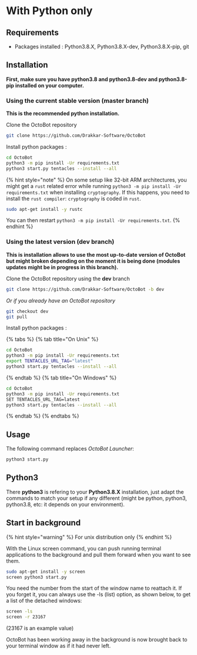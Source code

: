 With Python only
================

Requirements
------------

-   Packages installed : Python3.8.X, Python3.8.X-dev, Python3.8.X-pip, git

Installation
------------

**First, make sure you have python3.8 and python3.8-dev and python3.8-pip installed on your computer.**

### Using the current stable version (master branch)

**This is the recommended python installation.**

Clone the OctoBot repository

``` bash
git clone https://github.com/Drakkar-Software/OctoBot
```

Install python packages :

``` bash
cd OctoBot
python3 -m pip install -Ur requirements.txt
python3 start.py tentacles --install --all
```


{% hint style="note" %}
On some setup like 32-bit ARM architectures, you might get a `rust` related error while running `python3 -m pip install -Ur requirements.txt` when installing `cryptography`.
If this happens, you need to install the `rust compiler`: `cryptography` is coded in `rust`.

``` bash
sudo apt-get install -y rustc
```

You can then restart `python3 -m pip install -Ur requirements.txt`.
{% endhint %}

### Using the latest version (dev branch)

**This is installation allows to use the most up-to-date version of OctoBot but might broken depending on the moment it is being done (modules updates might be in progress in this branch).**

Clone the OctoBot repository using the **dev** branch

``` bash
git clone https://github.com/Drakkar-Software/OctoBot -b dev
```

*Or if you already have an OctoBot repository*

``` bash
git checkout dev
git pull
```

Install python packages :

{% tabs %}
{% tab title="On Unix" %}
``` bash
cd OctoBot
python3 -m pip install -Ur requirements.txt
export TENTACLES_URL_TAG="latest"
python3 start.py tentacles --install --all
```
{% endtab %}
{% tab title="On Windows" %}
``` bash
cd OctoBot
python3 -m pip install -Ur requirements.txt
SET TENTACLES_URL_TAG=latest
python3 start.py tentacles --install --all
```
{% endtab %}
{% endtabs %}

Usage
-----

The following command replaces *OctoBot Launcher*:

``` bash
python3 start.py
```

Python3
-------

There **python3** is refering to your **Python3.8.X** installation, just adapt the commands to match your setup if any different (might be python, python3, python3.8, etc: it depends on your environment).

Start in background
-------------------

{% hint style="warning" %}
For unix distribution only
{% endhint %}

With the Linux screen command, you can push running terminal applications to the background and pull them forward when you want to see them.

``` bash
sudo apt-get install -y screen
screen python3 start.py
```

You need the number from the start of the window name to reattach it. If you forget it, you can always use the -ls (list) option, as shown below, to get a list of the detached windows:

``` bash
screen -ls
screen -r 23167
```

(23167 is an example value)

OctoBot has been working away in the background is now brought back to your terminal window as if it had never left.
